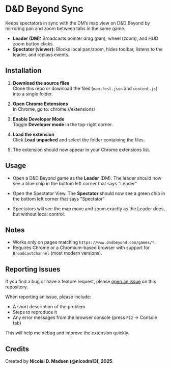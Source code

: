 # D&D Beyond Sync

Keeps spectators in sync with the DM’s map view on D&D Beyond by mirroring pan and zoom between tabs in the same game.

- **Leader (DM):** Broadcasts pointer drag (pan), wheel (zoom), and HUD zoom button clicks.
- **Spectator (viewer):** Blocks local pan/zoom, hides toolbar, listens to the leader, and replays events.


## Installation

1. **Download the source files**  
   Clone this repo or download the files (`manifest.json` and `content.js`) into a single folder.

2. **Open Chrome Extensions**  
   In Chrome, go to: chrome://extensions/


3. **Enable Developer Mode**  
Toggle **Developer mode** in the top-right corner.

4. **Load the extension**  
Click **Load unpacked** and select the folder containing the files.

5. The extension should now appear in your Chrome extensions list.


## Usage

- Open a D&D Beyond game as the **Leader** (DM). The leader should now see a blue chip in the bottom left corner that says "Leader"

- Open the Spectator View. The **Spectator** should now see a green chip in the bottom left corner that says "Spectator"

- Spectators will see the map move and zoom exactly as the Leader does, but without local control.

## Notes

- Works only on pages matching `https://www.dndbeyond.com/games/*`.
- Requires Chrome or a Chromium-based browser with support for `BroadcastChannel` (most modern versions).


## Reporting Issues

If you find a bug or have a feature request, please [open an issue](../../issues) on this repository.  

When reporting an issue, please include:
- A short description of the problem  
- Steps to reproduce it  
- Any error messages from the browser console (press `F12` → Console tab)  

This will help me debug and improve the extension quickly.

## Credits

Created by **Nicolai D. Madsen (@nicodm13), 2025**.
